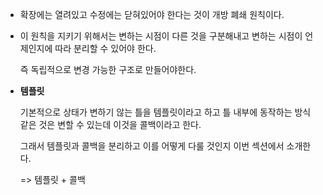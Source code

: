- 확장에는 열려있고 수정에는 닫혀있어야 한다는 것이 개방 폐쇄 원칙이다.

- 이 원칙을 지키기 위해서는 변하는 시점이 다른 것을 구분해내고 변하는 시점이 언제인지에 따라 분리할 수 있어야 한다.

  즉 독립적으로 변경 가능한 구조로 만들어야한다.

- **템플릿**

  기본적으로 상태가 변하기 않는 틀을 템플릿이라고 하고 틀 내부에 동작하는 방식 같은 것은 변할 수 있는데 이것을 콜백이라고 한다.

  그래서 템플릿과 콜백을 분리하고 이를 어떻게 다룰 것인지 이번 섹션에서 소개한다.

  => 템플릿 + 콜백
